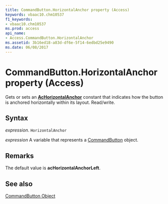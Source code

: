 ```yaml
---
title: CommandButton.HorizontalAnchor property (Access)
keywords: vbaac10.chm10537
f1_keywords:
- vbaac10.chm10537
ms.prod: access
api_name:
- Access.CommandButton.HorizontalAnchor
ms.assetid: 3b16ed18-a83d-df6e-5f14-6edbd25e9490
ms.date: 06/08/2017
---
```



# CommandButton.HorizontalAnchor property (Access)

Gets or sets an  **[AcHorizontalAnchor](Access.AcHorizontalAnchor.md)** constant that indicates how the button is anchored horizontally within its layout. Read/write.


## Syntax

_expression_. `HorizontalAnchor`

_expression_ A variable that represents a [CommandButton](Access.CommandButton.md) object.


## Remarks

The default value is  **acHorizontalAnchorLeft**.


## See also


[CommandButton Object](Access.CommandButton.md)


